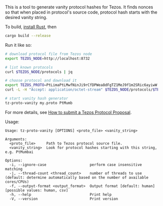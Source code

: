 This is a tool to generate vanity protocol hashes for Tezos.
It finds nonces so that when placed in protocol's source code,
protocol hash starts with the desired vanity string.

To build, [install
Rust](https://doc.rust-lang.org/cargo/getting-started/installation.html),
then

```sh
cargo build --release
```

Run it like so:

```sh
# download protocol file from Tezos node
export TEZOS_NODE=http://localhost:8732

# list known protocols
curl $TEZOS_NODE/protocols | jq

# choose protocol and download it
export TEZOS_PROTO=PtLimaPtLMwfNinJi9rCfDPWea8dFgTZ1MeJ9f1m2SRic6ayiwW
curl -L -H "Accept: application/octet-stream" $TEZOS_NODE/protocols/$TEZOS_PROTO > my.proto

# start vanity hash generator
tz-proto-vanity my.proto PtMumb

```

For more details, see [How to submit a Tezos Protocol Proposal](https://medium.com/the-aleph/how-to-submit-a-tezos-protocol-proposal-1704d3b73b8e).

Usage:

```
Usage: tz-proto-vanity [OPTIONS] <proto_file> <vanity_string>

Arguments:
  <proto_file>     Path to Tezos protocol source file.
  <vanity_string>  Look for protocol hashes starting with this string, e.g. PtMumbai

Options:
  -i, --ignore-case                    perform case insensitive matching
  -j, --thread-count <thread_count>    number of threads to use (default: determine automatically based on the number of available cores/CPUs)
  -f, --output-format <output_format>  Output format [default: human] [possible values: human, csv]
  -h, --help                           Print help
  -V, --version                        Print version
```
